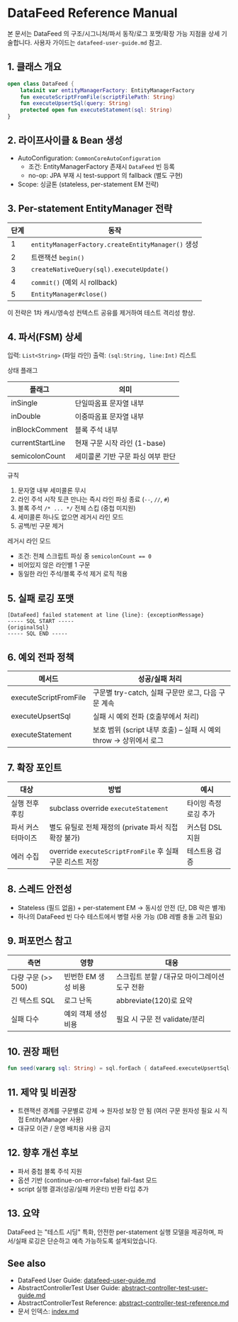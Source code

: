 # DataFeed Reference Manual

본 문서는 DataFeed 의 구조/시그니처/파서 동작/로그 포맷/확장 가능 지점을 상세 기술합니다. 사용자 가이드는 `datafeed-user-guide.md` 참고.

## 1. 클래스 개요
```kotlin
open class DataFeed {
    lateinit var entityManagerFactory: EntityManagerFactory
    fun executeScriptFromFile(scriptFilePath: String)
    fun executeUpsertSql(query: String)
    protected open fun executeStatement(sql: String)
}
```

## 2. 라이프사이클 & Bean 생성
- AutoConfiguration: `CommonCoreAutoConfiguration`
  - 조건: EntityManagerFactory 존재시 `DataFeed` 빈 등록
  - no-op: JPA 부재 시 test-support 의 fallback (별도 구현)
- Scope: 싱글톤 (stateless, per-statement EM 전략)

## 3. Per-statement EntityManager 전략
| 단계 | 동작 |
|------|------|
| 1 | `entityManagerFactory.createEntityManager()` 생성 |
| 2 | 트랜잭션 `begin()` |
| 3 | `createNativeQuery(sql).executeUpdate()` |
| 4 | `commit()` (예외 시 rollback) |
| 5 | `EntityManager#close()` |

이 전략은 1차 캐시/영속성 컨텍스트 공유를 제거하여 테스트 격리성 향상.

## 4. 파서(FSM) 상세
입력: `List<String>` (파일 라인)
출력: `(sql:String, line:Int)` 리스트

상태 플래그

| 플래그 | 의미 |
|--------|------|
| inSingle | 단일따옴표 문자열 내부 |
| inDouble | 이중따옴표 문자열 내부 |
| inBlockComment | 블록 주석 내부 |
| currentStartLine | 현재 구문 시작 라인 (1-base) |
| semicolonCount | 세미콜론 기반 구문 파싱 여부 판단 |

규칙
1. 문자열 내부 세미콜론 무시
2. 라인 주석 시작 토큰 만나는 즉시 라인 파싱 종료 (`--`, `//`, `#`)
3. 블록 주석 `/* ... */` 전체 스킵 (중첩 미지원)
4. 세미콜론 하나도 없으면 레거시 라인 모드
5. 공백/빈 구문 제거

레거시 라인 모드
- 조건: 전체 스크립트 파싱 중 `semicolonCount == 0`
- 비어있지 않은 라인별 1 구문
- 동일한 라인 주석/블록 주석 제거 로직 적용

## 5. 실패 로깅 포맷
```
[DataFeed] failed statement at line {line}: {exceptionMessage}
----- SQL START -----
{originalSql}
----- SQL END -----
```

## 6. 예외 전파 정책
| 메서드 | 성공/실패 처리 |
|--------|---------------|
| executeScriptFromFile | 구문별 try-catch, 실패 구문만 로그, 다음 구문 계속 |
| executeUpsertSql | 실패 시 예외 전파 (호출부에서 처리) |
| executeStatement | 보호 범위 (script 내부 호출) – 실패 시 예외 throw → 상위에서 로그 |

## 7. 확장 포인트
| 대상 | 방법 | 예시 |
|------|------|------|
| 실행 전후 후킹 | subclass override `executeStatement` | 타이밍 측정 로깅 추가 |
| 파서 커스터마이즈 | 별도 유틸로 전체 재정의 (private 파서 직접 확장 불가) | 커스텀 DSL 지원 |
| 에러 수집 | override `executeScriptFromFile` 후 실패 구문 리스트 저장 | 테스트용 검증 |

## 8. 스레드 안전성
- Stateless (필드 없음) + per-statement EM → 동시성 안전 (단, DB 락은 별개)
- 하나의 DataFeed 빈 다수 테스트에서 병렬 사용 가능 (DB 레벨 충돌 고려 필요)

## 9. 퍼포먼스 참고
| 측면 | 영향 | 대응 |
|------|------|------|
| 다량 구문 (>> 500) | 빈번한 EM 생성 비용 | 스크립트 분할 / 대규모 마이그레이션 도구 전환 |
| 긴 텍스트 SQL | 로그 난독 | abbreviate(120)로 요약 |
| 실패 다수 | 예외 객체 생성 비용 | 필요 시 구문 전 validate/분리 |

## 10. 권장 패턴
```kotlin
fun seed(vararg sql: String) = sql.forEach { dataFeed.executeUpsertSql(it) }
```

## 11. 제약 및 비권장
- 트랜잭션 경계를 구문별로 강제 → 원자성 보장 안 됨 (여러 구문 원자성 필요 시 직접 EntityManager 사용)
- 대규모 이관 / 운영 배치용 사용 금지

## 12. 향후 개선 후보
- 파서 중첩 블록 주석 지원
- 옵션 기반 (continue-on-error=false) fail-fast 모드
- script 실행 결과(성공/실패 카운터) 반환 타입 추가

## 13. 요약
DataFeed 는 "테스트 시딩" 특화, 안전한 per-statement 실행 모델을 제공하며, 파서/실패 로깅은 단순하고 예측 가능하도록 설계되었습니다.

## See also
- DataFeed User Guide: [datafeed-user-guide.md](./datafeed-user-guide.md)
- AbstractControllerTest User Guide: [abstract-controller-test-user-guide.md](./abstract-controller-test-user-guide.md)
- AbstractControllerTest Reference: [abstract-controller-test-reference.md](./abstract-controller-test-reference.md)
- 문서 인덱스: [index.md](./index.md)
